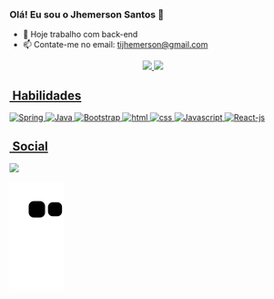 ### Olá! Eu sou o Jhemerson Santos 👋

- 🔭 Hoje trabalho com back-end
- 📫 Contate-me no email: tijhemerson@gmail.com

<div align="center">
  <a href="https://github.com/nosremehj">
  <img height="180em" src="https://github-readme-stats.vercel.app/api?username=nosremehj&show_icons=true&theme=dracula&include_all_commits=true&count_private=true"/>
  <img height="180em" src="https://github-readme-stats.vercel.app/api/top-langs/?username=nosremehj&layout=compact&langs_count=7&theme=dracula"/>
</div>


## &nbsp;Habilidades

<div>
  <img src="https://cdn.jsdelivr.net/gh/devicons/devicon/icons/spring/spring-original.svg" alt="Spring" height="35px"/>
    <img src="https://cdn.jsdelivr.net/gh/devicons/devicon/icons/java/java-plain.svg" alt="Java" height="35px"/>
  <img src="https://icongr.am/devicon/bootstrap-plain.svg?size=120&color=5642eb" alt="Bootstrap" height="35px">
  <img src="https://cdn.jsdelivr.net/gh/devicons/devicon/icons/html5/html5-original.svg" alt="html" height="35px"/>
  <img src="https://cdn.jsdelivr.net/gh/devicons/devicon/icons/css3/css3-original.svg" alt="css" height="35px"/>
  <img src="https://cdn.jsdelivr.net/gh/devicons/devicon/icons/javascript/javascript-original.svg" alt="Javascript" height="35px" />
  <img src="https://cdn.jsdelivr.net/gh/devicons/devicon/icons/react/react-original.svg" alt="React-js" height="35px"/>
</div>
 
 
## &nbsp;Social
 
<div> 
  <a href="https://www.linkedin.com/in/jhemerson-santos-1753b51a2/" target="_blank"><img src="https://img.shields.io/badge/-LinkedIn-%230077B5?style=for-the-badge&logo=linkedin&logoColor=white" target="_blank"></a> 
 
  ![Snake animation](https://github.com/rafaballerini/rafaballerini/blob/output/github-contribution-grid-snake.svg)
 
</div>
